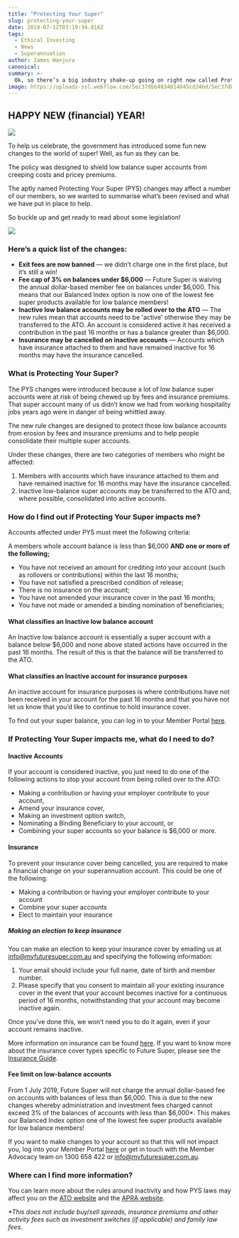 ```yaml
---
title: "Protecting Your Super"
slug: protecting-your-super
date: 2019-07-12T03:19:34.816Z
tags: 
  - Ethical Investing
  - News
  - Superannuation
author: James Wanjura
canonical: 
summary: >-
  Ok, so there’s a big industry shake-up going on right now called Protecting Your Super Package (PYSP, for short). Here's what you need to know.
image: https://uploads-ssl.webflow.com/5ec37dbb4834014045cd346d/5ec37dbc4834013633cd3e0d_relaxed-woman-sunny.jpg
---
```


‍**HAPPY NEW (financial) YEAR!** 
---------------------------------

  

![](https://uploads-ssl.webflow.com/5ec37dbb4834014045cd346d/5ec37dbc483401817ccd3e2e_2-9AhhbJBF4fZdna2NphOZGAvD4i5MHWqpNNYaGqyo3sWNrPYmZ2Qpx_1oO54ZRAJ9jDMpDXecPiZ7OKKziuOKiP7d1i4or54ETnRVrzH_JTyYN-qED148MhpK3OHIO8I5b9Raf2.gif)

To help us celebrate, the government has introduced some fun new changes to the world of super! Well, as fun as they can be.

The policy was designed to shield low balance super accounts from creeping costs and pricey premiums.

The aptly named Protecting Your Super (PYS) changes may affect a number of our members, so we wanted to summarise what’s been revised and what we have put in place to help.

So buckle up and get ready to read about some legislation!  

![](https://uploads-ssl.webflow.com/5ec37dbb4834014045cd346d/5ec37dbc483401c3c3cd3e39_hLFFrhsm9mSKqvjBJZaV3S1VXtc14pzRrJQpaQFI7FdSm2PMHhxpv3hNCcu_ZEziF9kPNPnHD_x_VXWLe67tcn_HaHwkYNVB2X7flnmOzbv4cmp3Mv65lrTmP2j7MmJ_b6bCSeZQ.gif)

  

### Here’s a quick list of the changes:  

*   **Exit fees are now banned** — we didn’t charge one in the first place, but it’s still a win!**‍**
*   **Fee cap of 3% on balances under $6,000** — Future Super is waiving the annual dollar-based member fee on balances under $6,000. This means that our Balanced Index option is now one of the lowest fee super products available for low balance members!**‍**
*   **Inactive low balance accounts may be rolled over to the ATO** — The new rules mean that accounts need to be 'active' otherwise they may be transferred to the ATO. An account is considered active it has received a contribution in the past 16 months or has a balance greater than $6,000.**‍**
*   **Insurance may be cancelled on inactive accounts** — Accounts which have insurance attached to them and have remained inactive for 16 months may have the insurance cancelled.  
      
    

### **What is Protecting Your Super?**‍

The PYS changes were introduced because a lot of low balance super accounts were at risk of being chewed up by fees and insurance premiums. That super account many of us didn’t know we had from working hospitality jobs years ago were in danger of being whittled away. 

The new rule changes are designed to protect those low balance accounts from erosion by fees and insurance premiums and to help people consolidate their multiple super accounts.

Under these changes, there are two categories of members who might be affected:

1.  Members with accounts which have insurance attached to them and have remained inactive for 16 months may have the insurance cancelled.
2.  Inactive low-balance super accounts may be transferred to the ATO and, where possible, consolidated into active accounts.**‍**

### **How do I find out if Protecting Your Super impacts me?**

Accounts affected under PYS must meet the following criteria:  

A members whole account balance is less than $6,000 **AND one or more of the following;**  

*   You have not received an amount for crediting into your account (such as rollovers or contributions) within the last 16 months; 
*   You have not satisfied a prescribed condition of release; 
*   There is no insurance on the account; 
*   You have not amended your insurance cover in the past 16 months; 
*   You have not made or amended a binding nomination of beneficiaries; 

#### **What classifies an Inactive low balance account**‍

An Inactive low balance account is essentially a super account with a balance below $6,000 and none above stated actions have occurred in the past 16 months. The result of this is that the balance will be transferred to the ATO.  

#### **What classifies an Inactive account for insurance purposes**‍

An inactive account for insurance purposes is where contributions have not been received in your account for the past 16 months and that you have not let us know that you’d like to continue to hold insurance cover.

To find out your super balance, you can log in to your Member Portal [here](https://portal.myfuturesuper.com.au/member/login_1).  

### **If Protecting Your Super impacts me, what do I need to do?**

#### **Inactive Accounts**

If your account is considered inactive, you just need to do one of the following actions to stop your account from being rolled over to the ATO: 

*   Making a contribution or having your employer contribute to your account,
*   Amend your insurance cover,
*   Making an investment option switch,
*   Nominating a Binding Beneficiary to your account, or
*   Combining your super accounts so your balance is $6,000 or more.

#### **Insurance**

To prevent your insurance cover being cancelled, you are required to make a financial change on your superannuation account. This could be one of the following: 

*   Making a contribution or having your employer contribute to your account
*   Combine your super accounts
*   Elect to maintain your insurance

##### **Making an election to keep insurance**

You can make an election to keep your insurance cover by emailing us at [info@myfuturesuper.com.au](mailto:info@myfuturesuper.com.au) and specifying the following information:

1.  Your email should include your full name, date of birth and member number.
2.  Please specify that you consent to maintain all your existing insurance cover in the event that your account becomes inactive for a continuous period of 16 months, notwithstanding that your account may become inactive again.

Once you’ve done this, we won’t need you to do it again, even if your account remains inactive. 

More information on insurance can be found [here](https://timetocheck.com.au/insurance-in-super/). If you want to know more about the insurance cover types specific to Future Super, please see the [Insurance Guide](https://content.myfuturesuper.com.au/forms-docs/FS-InsuranceGuide-20181112.pdf).

#### **Fee limit on low-balance accounts**

From 1 July 2019, Future Super will not charge the annual dollar-based fee on accounts with balances of less than $6,000. This is due to the new changes whereby administration and investment fees charged cannot exceed 3% of the balances of accounts with less than $6,000\*. This makes our Balanced Index option one of the lowest fee super products available for low balance members!

If you want to make changes to your account so that this will not impact you, log into your Member Portal [here](https://portal.myfuturesuper.com.au/member/login_1) or get in touch with the Member Advocacy team on 1300 658 422 or [info@myfuturesuper.com.au](mailto:info@myfuturesuper.com.au). 

### **Where can I find more information?**

You can learn more about the rules around inactivity and how PYS laws may affect you on the [ATO website](https://www.ato.gov.au/Super/APRA-regulated-funds/In-detail/News/Protecting-your-super-package/) and the [APRA website](https://www.apra.gov.au/protecting-your-super-package-frequently-asked-questions)._‍_

_\*This does not include buy/sell spreads, insurance premiums and other activity fees such as investment switches (if applicable) and family law fees._

